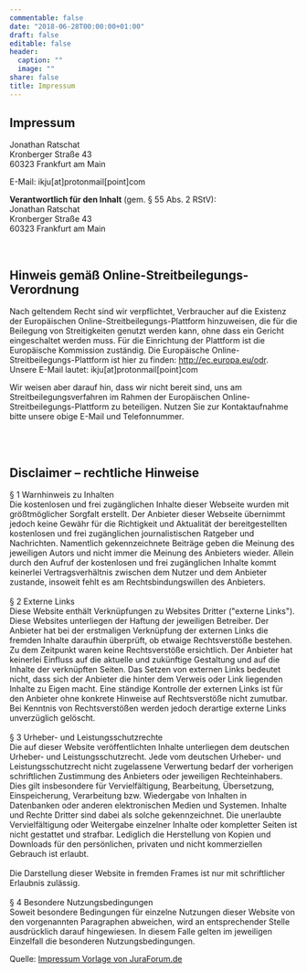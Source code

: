 ```yaml
---
commentable: false
date: "2018-06-28T00:00:00+01:00"
draft: false
editable: false
header:
  caption: ""
  image: ""
share: false
title: Impressum
---
```


<h2>Impressum</h2>
<p>Jonathan Ratschat<br />
Kronberger Straße 43<br />60323 Frankfurt am Main</p>
E-Mail: ikju[at]protonmail[point]com<br />
</p>
<p><strong>Verantwortlich für den Inhalt</strong> (gem. § 55 Abs. 2 RStV):<br />Jonathan Ratschat<br />
Kronberger Straße 43<br />
60323 Frankfurt am Main</p>
<br /><h2>Hinweis gem&auml;&szlig; Online-Streitbeilegungs-Verordnung</h2><p>Nach geltendem Recht sind wir verpflichtet, Verbraucher auf die Existenz der Europ&auml;ischen Online-Streitbeilegungs-Plattform hinzuweisen, die f&uuml;r die Beilegung von Streitigkeiten genutzt werden kann, ohne dass ein Gericht eingeschaltet werden muss. F&uuml;r die Einrichtung der Plattform ist die Europ&auml;ische Kommission zust&auml;ndig. Die Europ&auml;ische Online-Streitbeilegungs-Plattform ist hier zu finden: <a href="http://ec.europa.eu/odr" target="_blank" rel="nofollow">http://ec.europa.eu/odr</a>. Unsere E-Mail lautet: ikju[at]protonmail[point]com</p><p>Wir weisen aber darauf hin, dass wir nicht bereit sind, uns am Streitbeilegungsverfahren im Rahmen der Europ&auml;ischen Online-Streitbeilegungs-Plattform zu beteiligen. Nutzen Sie zur Kontaktaufnahme bitte unsere obige E-Mail und Telefonnummer.</p><br /><br /><h2>Disclaimer – rechtliche Hinweise</h2>
§ 1 Warnhinweis zu Inhalten<br />
Die kostenlosen und frei zugänglichen Inhalte dieser Webseite wurden mit größtmöglicher Sorgfalt erstellt. Der Anbieter dieser Webseite übernimmt jedoch keine Gewähr für die Richtigkeit und Aktualität der bereitgestellten kostenlosen und frei zugänglichen journalistischen Ratgeber und Nachrichten. Namentlich gekennzeichnete Beiträge geben die Meinung des jeweiligen Autors und nicht immer die Meinung des Anbieters wieder. Allein durch den Aufruf der kostenlosen und frei zugänglichen Inhalte kommt keinerlei Vertragsverhältnis zwischen dem Nutzer und dem Anbieter zustande, insoweit fehlt es am Rechtsbindungswillen des Anbieters.<br />
<br />
§ 2 Externe Links<br />
Diese Website enthält Verknüpfungen zu Websites Dritter ("externe Links"). Diese Websites unterliegen der Haftung der jeweiligen Betreiber. Der Anbieter hat bei der erstmaligen Verknüpfung der externen Links die fremden Inhalte daraufhin überprüft, ob etwaige Rechtsverstöße bestehen. Zu dem Zeitpunkt waren keine Rechtsverstöße ersichtlich. Der Anbieter hat keinerlei Einfluss auf die aktuelle und zukünftige Gestaltung und auf die Inhalte der verknüpften Seiten. Das Setzen von externen Links bedeutet nicht, dass sich der Anbieter die hinter dem Verweis oder Link liegenden Inhalte zu Eigen macht. Eine ständige Kontrolle der externen Links ist für den Anbieter ohne konkrete Hinweise auf Rechtsverstöße nicht zumutbar. Bei Kenntnis von Rechtsverstößen werden jedoch derartige externe Links unverzüglich gelöscht.<br />
<br />
§ 3 Urheber- und Leistungsschutzrechte<br />
Die auf dieser Website veröffentlichten Inhalte unterliegen dem deutschen Urheber- und Leistungsschutzrecht. Jede vom deutschen Urheber- und Leistungsschutzrecht nicht zugelassene Verwertung bedarf der vorherigen schriftlichen Zustimmung des Anbieters oder jeweiligen Rechteinhabers. Dies gilt insbesondere für Vervielfältigung, Bearbeitung, Übersetzung, Einspeicherung, Verarbeitung bzw. Wiedergabe von Inhalten in Datenbanken oder anderen elektronischen Medien und Systemen. Inhalte und Rechte Dritter sind dabei als solche gekennzeichnet. Die unerlaubte Vervielfältigung oder Weitergabe einzelner Inhalte oder kompletter Seiten ist nicht gestattet und strafbar. Lediglich die Herstellung von Kopien und Downloads für den persönlichen, privaten und nicht kommerziellen Gebrauch ist erlaubt.<br />
<br />
Die Darstellung dieser Website in fremden Frames ist nur mit schriftlicher Erlaubnis zulässig.<br />
<br />
§ 4 Besondere Nutzungsbedingungen<br />
Soweit besondere Bedingungen für einzelne Nutzungen dieser Website von den vorgenannten Paragraphen abweichen, wird an entsprechender Stelle ausdrücklich darauf hingewiesen. In diesem Falle gelten im jeweiligen Einzelfall die besonderen Nutzungsbedingungen.<p>Quelle: <a href="https://www.juraforum.de/impressum-generator/">Impressum Vorlage von JuraForum.de</a></p>
